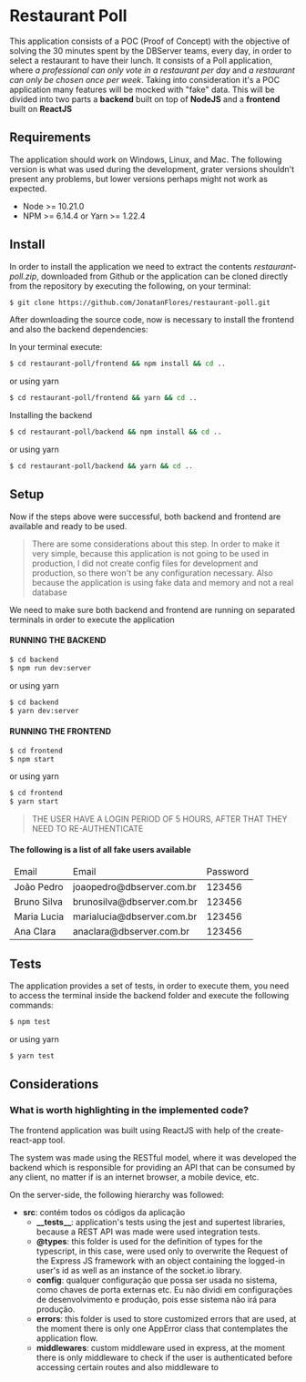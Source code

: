 # Restaurant Poll

This application consists of a POC (Proof of Concept) with the objective of solving the 30 minutes spent by the DBServer teams, every day, in order to select a restaurant to have their lunch. It consists of a Poll application, where *a professional can only vote in a restaurant per day* and *a restaurant can only be chosen once per week*. Taking into consideration it's a POC application many features will be mocked with "fake" data. This will be divided into two parts a **backend** built on top of **NodeJS** and a **frontend** built on **ReactJS**

## Requirements

The application should work on Windows, Linux, and Mac. The following version is what was used during the development, grater versions shouldn't present any problems, but lower versions perhaps might not work as expected.

- Node >= 10.21.0
- NPM >= 6.14.4 or Yarn >= 1.22.4

## Install

In order to install the application we need to extract the contents *restaurant-poll.zip*, downloaded from Github or the application can be cloned directly from the repository by executing the following, on your terminal:

```bash
$ git clone https://github.com/JonatanFlores/restaurant-poll.git
```

After downloading the source code, now is necessary to install the frontend and also the backend dependencies:

In your terminal execute:

```bash
$ cd restaurant-poll/frontend && npm install && cd ..
```

or using yarn

```bash
$ cd restaurant-poll/frontend && yarn && cd ..
```

Installing the backend

```bash
$ cd restaurant-poll/backend && npm install && cd ..
```

or using yarn

```bash
$ cd restaurant-poll/backend && yarn && cd ..
```

## Setup

Now if the steps above were successful, both backend and frontend are available and ready to be used.

> There are some considerations about this step. In order to make it very simple, because this application is not going to be used in production, I did not create config files for development and production, so there won't be any configuration necessary. Also because the application is using fake data and memory and not a real database 

We need to make sure both backend and frontend are running on separated terminals in order to execute the application

#### RUNNING THE BACKEND

```bash
$ cd backend
$ npm run dev:server
```

or using yarn

```bash
$ cd backend
$ yarn dev:server
```


#### RUNNING THE FRONTEND

```bash
$ cd frontend
$ npm start
```

or using yarn

```bash
$ cd frontend
$ yarn start
```

> THE USER HAVE A LOGIN PERIOD OF 5 HOURS, AFTER THAT THEY NEED TO RE-AUTHENTICATE

#### The following is a list of all fake users available

<table>
    <thead>
        <tr>
            <td>Email</td>
            <td>Email</td>
            <td>Password</td>
        </tr>
    </thead>
    <tbody>
        <tr>
            <td>João Pedro</td>
            <td>joaopedro@dbserver.com.br</td>
            <td>123456</td>
        </tr>
        <tr>
            <td>Bruno Silva</td>
            <td>brunosilva@dbserver.com.br</td>
            <td>123456</td>
        </tr>
        <tr>
            <td>Maria Lucia</td>
            <td>marialucia@dbserver.com.br</td>
            <td>123456</td>
        </tr>
        <tr>
            <td>Ana Clara</td>
            <td>anaclara@dbserver.com.br</td>
            <td>123456</td>
        </tr>
    </tbody>
<table>

## Tests

The application provides a set of tests, in order to execute them, you need to access the terminal inside the backend folder and execute the following commands:

```bash
$ npm test
```

or using yarn

```bash
$ yarn test
```

## Considerations

### What is worth highlighting in the implemented code?

The frontend application was built using ReactJS with help of the create-react-app tool.

The system was made using the RESTful model, where it was developed the backend which is responsible for providing an API that can be consumed by any client, no matter if is an internet browser, a mobile device, etc.

On the server-side, the following hierarchy was followed:
- **src**: contém todos os códigos da aplicação
  - **\_\_tests\_\_**: application's tests using the jest and supertest libraries, because a REST API was made were used integration tests.
  - **@types**: this folder is used for the definition of types for the typescript, in this case, were used only to overwrite the Request of the Express JS framework with an object containing the logged-in user's id as well as an instance of the socket.io library.
  - **config**: qualquer configuração que possa ser usada no sistema, como chaves de porta externas etc. Eu não dividi em configurações de desenvolvimento e produção, pois esse sistema não irá para produção.
  - **errors**: this folder is used to store customized errors that are used, at the moment there is only one AppError class that contemplates the application flow.
  - **middlewares**: custom middleware used in express, at the moment there is only middleware to check if the user is authenticated before accessing certain routes and also middleware to